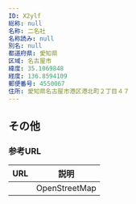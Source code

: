 ```yaml
---
ID: X2ylf
総称: null
名称: 二名社
名称読み: null
別名: null
都道府県: 愛知県
区域: 名古屋市
緯度: 35.1069848
経度: 136.8594109
郵便番号: 4550067
住所: 愛知県名古屋市港区港北町２丁目４７
---
```


## その他

### 参考URL

| URL | 説明          |
| --- | ------------- |
|     | OpenStreetMap |
